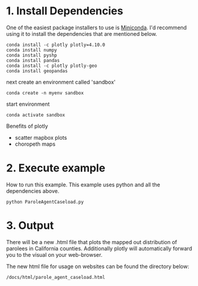# 1. Install Dependencies
One of the easiest package installers to use is [Miniconda](https://docs.conda.io/en/latest/miniconda.html). I'd recommend using it
to install the dependencies that are mentioned below.
````
conda install -c plotly plotly=4.10.0
conda install numpy
conda install pyshp
conda install pandas
conda install -c plotly plotly-geo
conda install geopandas
````

next create an environment called 'sandbox'
```
conda create -n myenv sandbox
```

start environment
```
conda activate sandbox
```

Benefits of plotly
* scatter mapbox plots
* choropeth maps

# 2. Execute example
How to run this example. This example uses python and all the dependencies above.

````
python ParoleAgentCaseload.py
````

# 3. Output
There will be a new .html file that plots the mapped out distribution of parolees in California counties.
Additionally plotly will automatically forward you to the visual on your web-browser.

The new html file for usage on websites can be found the directory below:
```
/docs/html/parole_agent_caseload.html
```

